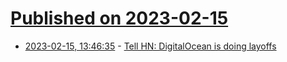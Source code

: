 # [Published on 2023-02-15](index.md)

* [2023-02-15, 13:46:35](https://news.ycombinator.com/item?id=34803696) - [Tell HN: DigitalOcean is doing layoffs](https://news.ycombinator.com/item?id=34803696)
